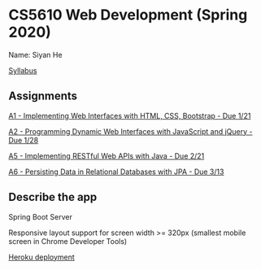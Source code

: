 # CS5610 Web Development (Spring 2020)
Name: Siyan He

[Syllabus](https://docs.google.com/document/d/1Qm_SqhHK5fYGm84xIUVbJJ2zLH6GWgaAD3hf_NVX1ZQ/edit?usp=sharing)

## Assignments
[A1 - Implementing Web Interfaces with HTML, CSS, Bootstrap - Due 1/21](https://docs.google.com/document/d/1BWKOyq9agNMsd2n_c3XShuR5T5yVXKSpsFQk9uS1M_Y/edit?usp=sharing)

[A2 - Programming Dynamic Web Interfaces with JavaScript and jQuery - Due 1/28](https://docs.google.com/document/d/1DSkyihff_GIAceLUJpi7s7KStdd2H64jB_GQQcveWJE/edit?usp=sharing)

[A5 - Implementing RESTful Web APIs with Java - Due 2/21](https://docs.google.com/document/d/1_RDMRAsIR-6MY_xzbZ6HACRW98vat6j2sZmgym3MinU/edit?usp=sharing)

[A6 - Persisting Data in Relational Databases with JPA - Due 3/13](https://docs.google.com/document/d/1aAmLYNEpmG9cGPqge6CzRani3TJY9pel52Ds1NKqM0Y/edit?usp=sharing)

## Describe the app
Spring Boot Server

Responsive layout support for screen width >= 320px (smallest mobile screen in Chrome Developer Tools)

[Heroku deployment](https://cs5610-sp20-springboot-siyanhe.herokuapp.com/)
